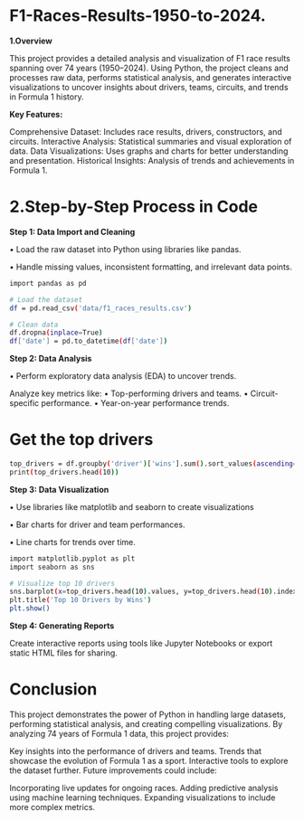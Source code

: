 # F1-Races-Results-1950-to-2024.

**1.Overview**

This project provides a detailed analysis and visualization of F1 race results spanning over 74 years (1950–2024). Using Python, the project cleans and processes raw data, performs statistical analysis, and generates interactive visualizations to uncover insights about drivers, teams, circuits, and trends in Formula 1 history.

**Key Features:**

Comprehensive Dataset: Includes race results, drivers, constructors, and circuits.
Interactive Analysis: Statistical summaries and visual exploration of data.
Data Visualizations: Uses graphs and charts for better understanding and presentation.
Historical Insights: Analysis of trends and achievements in Formula 1.



# 2.Step-by-Step Process in Code

**Step 1: Data Import and Cleaning**

• Load the raw dataset into Python using libraries like pandas.

• Handle missing values, inconsistent formatting, and irrelevant data points.

```bash
import pandas as pd

# Load the dataset
df = pd.read_csv('data/f1_races_results.csv')

# Clean data
df.dropna(inplace=True)
df['date'] = pd.to_datetime(df['date'])
```

**Step 2: Data Analysis**

• Perform exploratory data analysis (EDA) to uncover trends.

Analyze key metrics like:
• Top-performing drivers and teams.
• Circuit-specific performance.
• Year-on-year performance trends.


# Get the top drivers
```bash
top_drivers = df.groupby('driver')['wins'].sum().sort_values(ascending=False)
print(top_drivers.head(10))
```

**Step 3: Data Visualization**

• Use libraries like matplotlib and seaborn to create visualizations

• Bar charts for driver and team performances.

• Line charts for trends over time.

```bash
import matplotlib.pyplot as plt
import seaborn as sns

# Visualize top 10 drivers
sns.barplot(x=top_drivers.head(10).values, y=top_drivers.head(10).index)
plt.title('Top 10 Drivers by Wins')
plt.show()
```

**Step 4: Generating Reports**

Create interactive reports using tools like Jupyter Notebooks or export static HTML files for sharing.

# Conclusion
This project demonstrates the power of Python in handling large datasets, performing statistical analysis, and creating compelling visualizations. By analyzing 74 years of Formula 1 data, this project provides:

Key insights into the performance of drivers and teams.
Trends that showcase the evolution of Formula 1 as a sport.
Interactive tools to explore the dataset further.
Future improvements could include:

Incorporating live updates for ongoing races.
Adding predictive analysis using machine learning techniques.
Expanding visualizations to include more complex metrics.
